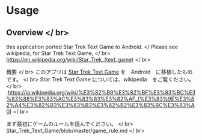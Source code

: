 # Usage

## Overview </ br>
this application ported Star Trek Text Game to Android. </ Please see wikipedia, for Star Trek Text Game, </ br>
https://en.wikipedia.org/wiki/Star_Trek_(text_game) </ br>

概要 </ br>
このアプリは [Star Trek Text Game](https://en.wikipedia.org/wiki/Star_Trek_(text_game))  を　Android　に移植したものです。 </ br>
Star Trek Text Game については、wikipedia　をご覧ください。 </ br>
.https://ja.wikipedia.org/wiki/%E3%82%B9%E3%82%BF%E3%83%BC%E3%83%88%E3%83%AC%E3%83%83%E3%82%AF_(%E3%83%9E%E3%82%A4%E3%82%B3%E3%83%B3%E3%82%B2%E3%83%BC%E3%83%A0) </ br>

まず最初にゲームのルールを読んでください。 </ br>
Star_Trek_Text_Game/blob/master/game_rule.md </ br>